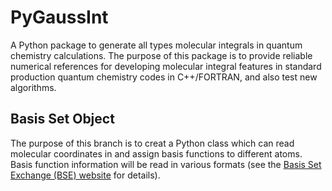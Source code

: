 # PyGaussInt
A Python package to generate all types molecular integrals in quantum chemistry calculations. The purpose of this package is to provide reliable numerical references for developing molecular integral features in standard production quantum chemistry codes in C++/FORTRAN, and also test new algorithms.

## Basis Set Object
The purpose of this branch is to creat a Python class which can read molecular coordinates in and assign basis functions to different atoms. Basis function information will be read in various formats (see the [Basis Set Exchange (BSE) website](www.basissetexchange.org) for details).
